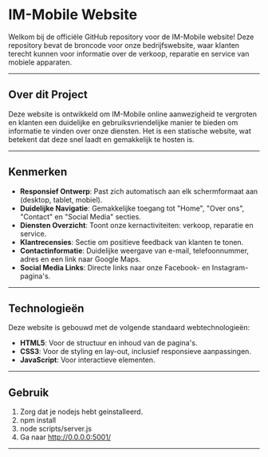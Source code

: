 # IM-Mobile Website

Welkom bij de officiële GitHub repository voor de IM-Mobile website! Deze repository bevat de broncode voor onze bedrijfswebsite, waar klanten terecht kunnen voor informatie over de verkoop, reparatie en service van mobiele apparaten.

---

## Over dit Project

Deze website is ontwikkeld om IM-Mobile online aanwezigheid te vergroten en klanten een duidelijke en gebruiksvriendelijke manier te bieden om informatie te vinden over onze diensten. Het is een statische website, wat betekent dat deze snel laadt en gemakkelijk te hosten is.

---

## Kenmerken

* **Responsief Ontwerp**: Past zich automatisch aan elk schermformaat aan (desktop, tablet, mobiel).
* **Duidelijke Navigatie**: Gemakkelijke toegang tot "Home", "Over ons", "Contact" en "Social Media" secties.
* **Diensten Overzicht**: Toont onze kernactiviteiten: verkoop, reparatie en service.
* **Klantrecensies**: Sectie om positieve feedback van klanten te tonen.
* **Contactinformatie**: Duidelijke weergave van e-mail, telefoonnummer, adres en een link naar Google Maps.
* **Social Media Links**: Directe links naar onze Facebook- en Instagram-pagina's.

---

## Technologieën

Deze website is gebouwd met de volgende standaard webtechnologieën:

* **HTML5**: Voor de structuur en inhoud van de pagina's.
* **CSS3**: Voor de styling en lay-out, inclusief responsieve aanpassingen.
* **JavaScript**: Voor interactieve elementen.

---

## Gebruik

1. Zorg dat je nodejs hebt geinstalleerd.
2. npm install
3. node scripts/server.js
4. Ga naar http://0.0.0.0:5001/

---
